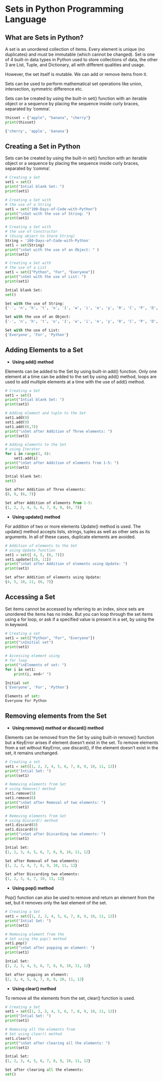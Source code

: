 # Sets in Python Programming Language

## What are Sets in Python?

A set is an unordered collection of items. Every element is unique (no duplicates) and must be immutable (which cannot be changed).
Set is one of 4 built-in data types in Python used to store collections of data, the other 3 are List, Tuple, and Dictionary, all with different qualities and usage.

However, the set itself is mutable. We can add or remove items from it.

Sets can be used to perform mathematical set operations like union, intersection, symmetric difference etc.

Sets can be created by using the built-in set() function with an iterable object or a sequence by placing the sequence inside curly braces, separated by ‘comma’.

```python
thisset = {"apple", "banana", "cherry"}
print(thisset)
```

```python
{'cherry', 'apple', 'banana'}
```

## Creating a Set in Python

Sets can be created by using the built-in set() function with an iterable object or a sequence by placing the sequence inside curly braces, separated by ‘comma’.

```python
# Creating a Set
set1 = set()
print("Intial blank Set: ")
print(set1)

# Creating a Set with
# the use of a String
set1 = set("100-Days-of-Code-with-Python")
print("\nSet with the use of String: ")
print(set1)

# Creating a Set with
# the use of Constructor
# (Using object to Store String)
String = '100-Days-of-Code-with-Python'
set1 = set(String)
print("\nSet with the use of an Object: " )
print(set1)

# Creating a Set with
# the use of a List
set1 = set(["Python", "For", "Everyone"])
print("\nSet with the use of List: ")
print(set1)
```

```python
Intial blank Set:
set()

Set with the use of String:
{'-', 'n', 'h', 't', 'o', '1', 'w', 'i', 'e', 'y', '0', 'C', 'P', 'D', 's', 'f', 'r'}

Set with the use of an Object:
{'-', 'n', 'h', 't', 'o', '1', 'w', 'i', 'e', 'y', '0', 'C', 'P', 'D', 's', 'f', 'r'}

Set with the use of List:
{'Everyone', 'For', 'Python'}
```

## Adding Elements to a Set

- **Using add() method**

Elements can be added to the Set by using built-in add() function. Only one element at a time can be added to the set by using add() method, loops are used to add multiple elements at a time with the use of add() method.

```python
# Creating a Set
set1 = set()
print("Intial blank Set: ")
print(set1)

# Adding element and tuple to the Set
set1.add(8)
set1.add(9)
set1.add((6,7))
print("\nSet after Addition of Three elements: ")
print(set1)

# Adding elements to the Set
# using Iterator
for i in range(1, 6):
    set1.add(i)
print("\nSet after Addition of elements from 1-5: ")
print(set1)
```

```python
Intial blank Set:
set()

Set after Addition of Three elements:
{8, 9, (6, 7)}

Set after Addition of elements from 1-5:
{1, 2, 3, 4, 5, 6, 7, 8, 9, (6, 7)}
```

- **Using update() method**

For addition of two or more elements Update() method is used. The update() method accepts lists, strings, tuples as well as other sets as its arguments. In all of these cases, duplicate elements are avoided.

```python
# Addition of elements to the Set
# using Update function
set1 = set([ 4, 5, (6, 7)])
set1.update([10, 11])
print("\nSet after Addition of elements using Update: ")
print(set1)
```

```python
Set after Addition of elements using Update:
{4, 5, 10, 11, (6, 7)}
```

## Accessing a Set

Set items cannot be accessed by referring to an index, since sets are unordered the items has no index. But you can loop through the set items using a for loop, or ask if a specified value is present in a set, by using the in keyword.

```python
# Creating a set
set1 = set(["Python", "For", "Everyone"])
print("\nInitial set")
print(set1)

# Accessing element using
# for loop
print("\nElements of set: ")
for i in set1:
    print(i, end=" ")
```

```python
Initial set
{'Everyone', 'For', 'Python'}

Elements of set:
Everyone For Python
```

## Removing elements from the Set

- **Using remove() method or discard() method**

Elements can be removed from the Set by using built-in remove() function but a KeyError arises if element doesn’t exist in the set. To remove elements from a set without KeyError, use discard(), if the element doesn’t exist in the set, it remains unchanged.

```python
# Creating a set
set1 = set([1, 2, 3, 4, 5, 6, 7, 8, 9, 10, 11, 12])
print("Intial Set: ")
print(set1)

# Removing elements from Set
# using Remove() method
set1.remove(5)
set1.remove(6)
print("\nSet after Removal of two elements: ")
print(set1)

# Removing elements from Set
# using Discard() method
set1.discard(8)
set1.discard(9)
print("\nSet after Discarding two elements: ")
print(set1)
```

```python
Intial Set:
{1, 2, 3, 4, 5, 6, 7, 8, 9, 10, 11, 12}

Set after Removal of two elements:
{1, 2, 3, 4, 7, 8, 9, 10, 11, 12}

Set after Discarding two elements:
{1, 2, 3, 4, 7, 10, 11, 12}
```

- **Using pop() method**

Pop() function can also be used to remove and return an element from the set, but it removes only the last element of the set.

```python
# Creating a Set
set1 = set([1, 2, 3, 4, 5, 6, 7, 8, 9, 10, 11, 12])
print("Intial Set: ")
print(set1)

# Removing element from the
# Set using the pop() method
set1.pop()
print("\nSet after popping an element: ")
print(set1)
```

```python
Intial Set:
{1, 2, 3, 4, 5, 6, 7, 8, 9, 10, 11, 12}

Set after popping an element:
{2, 3, 4, 5, 6, 7, 8, 9, 10, 11, 12}
```

- **Using clear() method**

To remove all the elements from the set, clear() function is used.

```python
# Creating a Set
set1 = set([1, 2, 3, 4, 5, 6, 7, 8, 9, 10, 11, 12])
print("Intial Set: ")
print(set1)

# Removing all the elements from
# Set using clear() method
set1.clear()
print("\nSet after clearing all the elements: ")
print(set1)
```

```python
Intial Set:
{1, 2, 3, 4, 5, 6, 7, 8, 9, 10, 11, 12}

Set after clearing all the elements:
set()
```